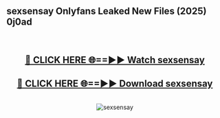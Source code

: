 <h2>sexsensay Onlyfans Leaked New Files (2025) 0j0ad</h2>
<br>
<div align="center">
<h2><a href="https://mediafiles.top/sexsensay&ref=git" rel="nofollow">🔴 CLICK HERE 🌐==►► Watch sexsensay</a></h2>
<h2><a href="https://mediafiles.top/sexsensay&ref=git" rel="nofollow">🔴 CLICK HERE 🌐==►► Download sexsensay</a></h2>
<br>
<a href="https://mediafiles.top/sexsensay&ref=git" rel="nofollow" data-target="animated-image.originalLink"><img src="https://i.ibb.co.com/xMMVF88/686577567.gif" alt="sexsensay" style="max-width: 100%; display: inline-block;" data-target="animated-image.originalImage"></a>
</div>
<br>
<br>